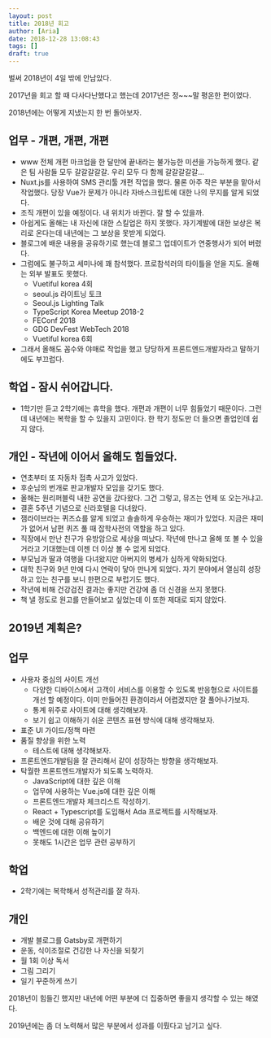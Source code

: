 ```yaml
---
layout: post
title: 2018년 회고
author: [Aria]
date: 2018-12-28 13:08:43
tags: []
draft: true
---
```


벌써 2018년이 4일 밖에 안남았다.

2017년을 회고 할 때 다사다난했다고 했는데 2017년은 정~~~말 평온한 편이였다.

2018년에는 어떻게 지냈는지 한 번 돌아보자.

업무 \- 개편, 개편, 개편
----------------

*   www 전체 개편 마크업을 한 달만에 끝내라는 불가능한 미션을 가능하게 했다. 같은 팀 사람들 모두 갈갈갈갈갈. 우리 모두 다 함께 갈갈갈갈갈...
*   Nuxt.js를 사용하여 SMS 관리툴 개편 작업을 했다. 물론 아주 작은 부분을 맡아서 작업했다. 당장 Vue가 문제가 아니라 자바스크립트에 대한 나의 무지를 알게 되었다.
*   조직 개편이 있을 예정이다. 내 위치가 바뀐다. 잘 할 수 있을까.
*   아쉽게도 올해는 내 자신에 대한 스킬업은 하지 못했다. 자기계발에 대한 보상은 복리로 온다는데 내년에는 그 보상을 못받게 되었다.
*   블로그에 배운 내용을 공유하기로 했는데 블로그 업데이트가 연중행사가 되어 버렸다.
*   그럼에도 불구하고 세미나에 꽤 참석했다. 프로참석러의 타이틀을 얻을 지도. 올해는 외부 발표도 못했다.
    *   Vuetiful korea 4회
    *   seoul.js 라이트닝 토크
    *   Seoul.js Lighting Talk
    *   TypeScript Korea Meetup 2018-2
    *   FEConf 2018
    *   GDG DevFest WebTech 2018
    *   Vuetiful korea 6회
*   그래서 올해도 꼼수와 야매로 작업을 했고 당당하게 프론트엔드개발자라고 말하기에도 부끄럽다.

학업 \- 잠시 쉬어갑니다.
---------------

*   1학기만 듣고 2학기에는 휴학을 했다. 개편과 개편이 너무 힘들었기 때문이다. 그런데 내년에는 복학을 할 수 있을지 고민이다. 한 학기 정도만 더 들으면 졸업인데 쉽지 않다.

개인 \- 작년에 이어서 올해도 힘들었다.
-----------------------

*   연초부터 또 자동차 접촉 사고가 있었다.
*   후순님의 번개로 판교개발자 모임을 갖기도 했다.
*   올해는 원리퍼블릭 내한 공연을 갔다왔다. 그건 그렇고, 뮤즈는 언제 또 오는거냐고.
*   결혼 5주년 기념으로 신라호텔을 다녀왔다.
*   잼라이브라는 퀴즈쇼를 알게 되었고 솔솔하게 우승하는 재미가 있었다. 지금은 재미가 없어서 남편 퀴즈 풀 때 잡학사전의 역할을 하고 있다.
*   직장에서 만난 친구가 유방암으로 세상을 떠났다. 작년에 만나고 올해 또 볼 수 있을거라고 기대했는데 이젠 더 이상 볼 수 없게 되었다.
*   부모님과 딸과 여행을 다녀왔지만 아버지의 병세가 심하게 악화되었다.
*   대학 친구와 9년 만에 다시 연락이 닿아 만나게 되었다. 자기 분야에서 열심히 성장하고 있는 친구를 보니 한편으로 부럽기도 했다.
*   작년에 비해 건강검진 결과는 좋지만 건강에 좀 더 신경을 쓰지 못했다.
*   책 낼 정도로 원고를 만들어보고 싶었는데 이 또한 제대로 되지 않았다.

2019년 계획은?
----------

업무
--

*   사용자 중심의 사이트 개선
    *   다양한 디바이스에서 고객이 서비스를 이용할 수 있도록 반응형으로 사이트를 개선 할 예정이다. 이미 만들어진 환경이라서 어렵겠지만 잘 풀어나가보자.
    *   통계 위주로 사이트에 대해 생각해보자.
    *   보기 쉽고 이해하기 쉬운 콘텐츠 표현 방식에 대해 생각해보자.
*   표준 UI 가이드/정책 마련
*   품질 향상을 위한 노력
    *   테스트에 대해 생각해보자.
*   프론트엔드개발팀을 잘 관리해서 같이 성장하는 방향을 생각해보자.
*   탁월한 프론트엔드개발자가 되도록 노력하자.
    *   JavaScript에 대한 깊은 이해
    *   업무에 사용하는 Vue.js에 대한 깊은 이해
    *   프론트엔드개발자 체크리스트 작성하기.
    *   React + Typescript를 도입해서 Ada 프로젝트를 시작해보자.
    *   배운 것에 대해 공유하기
    *   백엔드에 대한 이해 높이기
    *   못해도 1시간은 업무 관련 공부하기

학업
--

*   2학기에는 복학해서 성적관리를 잘 하자.

개인
--

*   개발 블로그를 Gatsby로 개편하기
*   운동, 식이조절로 건강한 나 자신을 되찾기
*   월 1회 이상 독서
*   그림 그리기
*   일기 꾸준하게 쓰기

2018년이 힘들긴 했지만 내년에 어떤 부분에 더 집중하면 좋을지 생각할 수 있는 해였다.

2019년에는 좀 더 노력해서 많은 부분에서 성과를 이뤘다고 남기고 싶다.